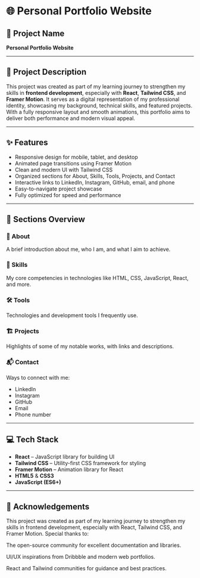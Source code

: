 # 🌐 Personal Portfolio Website

## 📌 Project Name

**Personal Portfolio Website**

---

## 📄 Project Description

This project was created as part of my learning journey to strengthen my skills in **frontend development**, especially with **React**, **Tailwind CSS**, and **Framer Motion**. It serves as a digital representation of my professional identity, showcasing my background, technical skills, and featured projects. With a fully responsive layout and smooth animations, this portfolio aims to deliver both performance and modern visual appeal.

---

## ✨ Features

- Responsive design for mobile, tablet, and desktop
- Animated page transitions using Framer Motion
- Clean and modern UI with Tailwind CSS
- Organized sections for About, Skills, Tools, Projects, and Contact
- Interactive links to LinkedIn, Instagram, GitHub, email, and phone
- Easy-to-navigate project showcase
- Fully optimized for speed and performance

---

## 🧩 Sections Overview

### 📖 About
A brief introduction about me, who I am, and what I aim to achieve.

### 🧠 Skills
My core competencies in technologies like HTML, CSS, JavaScript, React, and more.

### 🛠️ Tools
Technologies and development tools I frequently use.

### 🏗️ Projects
Highlights of some of my notable works, with links and descriptions.

### 📬 Contact
Ways to connect with me:
- LinkedIn
- Instagram
- GitHub
- Email
- Phone number

---

## 💻 Tech Stack

- **React** – JavaScript library for building UI
- **Tailwind CSS** – Utility-first CSS framework for styling
- **Framer Motion** – Animation library for React
- **HTML5** & **CSS3**
- **JavaScript (ES6+)**

---
## 🙌 Acknowledgements
This project was created as part of my learning journey to strengthen my skills in frontend development, especially with React, Tailwind CSS, and Framer Motion.
Special thanks to:

The open-source community for excellent documentation and libraries.

UI/UX inspirations from Dribbble and modern web portfolios.

React and Tailwind communities for guidance and best practices.
